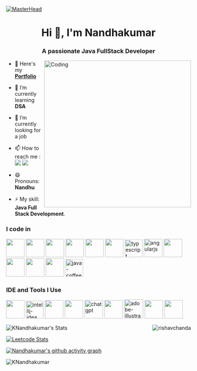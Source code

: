 [![MasterHead](https://firebasestorage.googleapis.com/v0/b/flexi-coding.appspot.com/o/dempgi7-520f8d5f-63d4-4453-8822-dbc149ae27f8.gif?alt=media&token=91c0c7b2-93c3-4029-b011-1a8703c5730d)](https://rishavchanda.io)
<h1 align="center">Hi 👋, I'm Nandhakumar</h1>
<h3 align="center">A passionate Java FullStack Developer</h3>
<img align="right" alt="Coding" width="400" src="https://cdn.dribbble.com/users/1162077/screenshots/3848914/programmer.gif">

- 🔭 Here's my [**Portfolio**](#)

- 🌱 I’m currently learning **DSA**

- 👯 I’m currently looking for a job

- 📫 How to reach me :
<br /> [<img src="https://img.shields.io/badge/Gmail-1DA1F2?style=for-the-badge&logo=gmail&logoColor=white" />](mailto:nknandhakumar64@gmail.com) [<img src="https://img.shields.io/badge/LinkedIn-0077B5?style=for-the-badge&logo=linkedin&logoColor=white" />](https://www.linkedin.com/in/nandhakumar-full-stack-developer)

- 😄 Pronouns: **Nandhu**
- ⚡ My skill: **Java Full Stack Development**.

<h3 align="left">I code in</h3>
<p align="left">
  <img height="50" width="50" src="https://img.icons8.com/color/48/000000/html-5.png" />
  <img height="50" width="50" src="https://img.icons8.com/color/48/000000/css3.png" />
  <img height="50" width="50" src="https://img.icons8.com/color/48/000000/sass.png"/>
  <img height="50" width="50" src="https://img.icons8.com/color/48/000000/bootstrap.png" />
  <img height="50" width="50" src="https://img.icons8.com/color/48/000000/tailwindcss.png" />
  <img height="50" width="50" src="https://img.icons8.com/color/48/000000/javascript.png"/>
  <img width="48" height="48" src="https://img.icons8.com/color/48/typescript.png" alt="typescript"/>
  <img width="50" height="50" src="https://img.icons8.com/fluency/50/angularjs.png" alt="angularjs"/>
  <img height="50" width="50" src="https://img.icons8.com/color/48/000000/google-firebase-console.png"/>
  <img height="50" width="50" src="https://img.icons8.com/color/48/000000/mysql-logo.png"/>
  <img height="50" width="50" src="https://img.icons8.com/color/48/000000/spring-logo.png"/>
  <img height="50" width="50" src="https://img.icons8.com/color/48/000000/nodejs.png"/>
  <img width="48" height="48" src="https://img.icons8.com/color/48/java-coffee-cup-logo--v1.png" alt="java-coffee-cup-logo--v1"/>
</p>

<h3 align="left">IDE and Tools I Use</h3>
<p align="left">
  <img height="50" width="50" src="https://img.icons8.com/color/48/000000/visual-studio-code-2019.png"/>
  <img width="48" height="48" src="https://img.icons8.com/color/48/intellij-idea.png" alt="intellij-idea"/>
  <img height="50" width="50" src="https://img.icons8.com/color/50/000000/git.png"/>
  <img height="50" src="https://img.icons8.com/officel/480/null/java-eclipse.png"/>
  <img width="50" height="50" src="https://img.icons8.com/color/48/000000/chatgpt.png" alt="chatgpt"/>
  <img height="50" width="50" src="https://img.icons8.com/doodle/48/000000/adobe-photoshop.png"/>
  <img width="52" height="52" src="https://img.icons8.com/color/48/adobe-illustrator--v1.png" alt="adobe-illustrator--v1"/>
  <img height="50" src="https://img.shields.io/badge/Netlify-00C7B7?style=for-the-badge&logo=netlify&logoColor=white"/>
  <img height="50" src="https://img.shields.io/badge/Adobe%20XD-FF61F6?style=for-the-badge&logo=Adobe%20XD&logoColor=white"/>
</p>

<p><img align="right" src="https://github-readme-stats.vercel.app/api/top-langs?username=KNandhakumar&show_icons=true&locale=en&layout=compact&theme=tokyonight" alt="rishavchanda" /></p>

![KNandhakumar's Stats](https://github-readme-stats.vercel.app/api?username=KNandhakumar&theme=dark&show_icons=true&hide_border=true&count_private=true)

[![Leetcode Stats](https://leetcard.jacoblin.cool/hareeshprogrammer?ext=contest&theme=dark)](https://leetcode.com/hareeshprogrammer)

[![Nandhakumar's github activity graph](https://github-readme-activity-graph.vercel.app/graph?username=KNandhakumar&bg_color=000000&color=ffffff&line=05f541&point=ffffff&area=true&hide_border=true)](https://github.com/ashutosh00710/github-readme-activity-graph)

<p><img align="center" src="https://github-readme-streak-stats.herokuapp.com/?user=KNandhakumar&&theme=tokyonight" alt="KNandhakumar" /></p>
